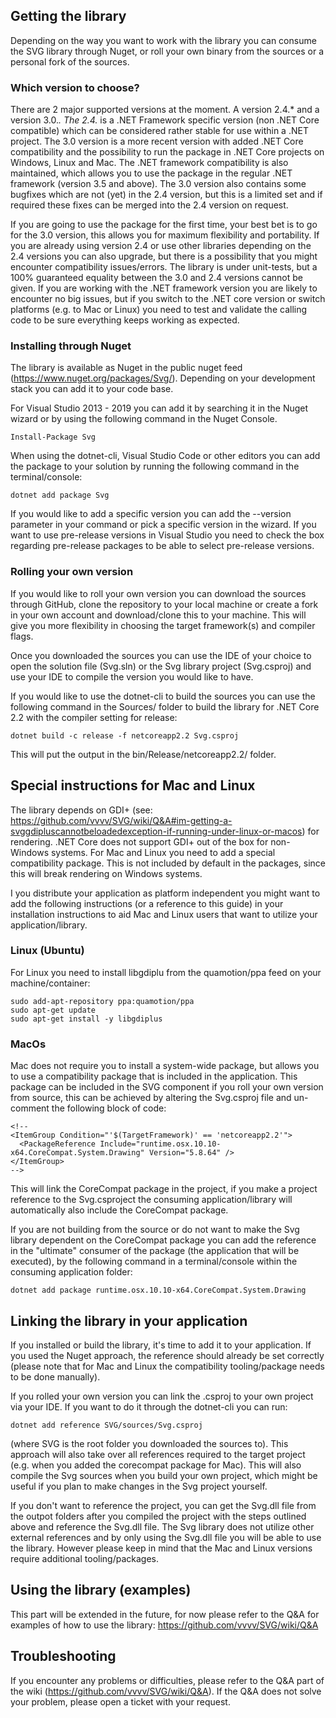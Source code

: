 ## Getting the library

Depending on the way you want to work with the library you can consume the SVG library through Nuget, or roll your own binary from the sources or a personal fork of the sources. 

### Which version to choose?
There are 2 major supported versions at the moment. A version 2.4.* and a version 3.0.*. The 2.4.* is a .NET Framework specific version (non .NET Core compatible) which can be considered rather stable for use within a .NET project. The 3.0 version is a more recent version with added .NET Core compatibility and the possibility to run the package in .NET Core projects on Windows, Linux and Mac. The .NET framework compatibility is also maintained, which allows you to use the package in the regular .NET framework (version 3.5 and above). The 3.0 version also contains some bugfixes which are not (yet) in the 2.4 version, but this is a limited set and if required these fixes can be merged into the 2.4 version on request.

If you are going to use the package for the first time, your best bet is to go for the 3.0 version, this allows you for maximum flexibility and portability. If you are already using version 2.4 or use other libraries depending on the 2.4 versions you can also upgrade, but there is a possibility that you might encounter compatibility issues/errors. The library is under unit-tests, but a 100% guaranteed equality between the 3.0 and 2.4 versions cannot be given. If you are working with the .NET framework version you are likely to encounter no big issues, but if you switch to the .NET core version or switch platforms (e.g. to Mac or Linux) you need to test and validate the calling code to be sure everything keeps working as expected.

### Installing through Nuget
The library is available as Nuget in the public nuget feed (https://www.nuget.org/packages/Svg/). Depending on your development stack you can add it to your code base.

For Visual Studio 2013 - 2019 you can add it by searching it in the Nuget wizard or by using the following command in the Nuget Console.
```
Install-Package Svg
```

When using the dotnet-cli, Visual Studio Code or other editors you can add the package to your solution by running the following command in the terminal/console:
```
dotnet add package Svg
```

If you would like to add a specific version you can add the --version parameter in your command or pick a specific version in the wizard. If you want to use pre-release versions in Visual Studio you need to check the box regarding pre-release packages to be able to select pre-release versions.

### Rolling your own version
If you would like to roll your own version you can download the sources through GitHub, clone the repository to your local machine or create a fork in your own account and download/clone this to your machine. This will give you more flexibility in choosing the target framework(s) and compiler flags.

Once you downloaded the sources you can use the IDE of your choice to open the solution file (Svg.sln) or the Svg library project (Svg.csproj) and use your IDE to compile the version you would like to have.

If you would like to use the dotnet-cli to build the sources you can use the following command in the Sources/ folder to build the library for .NET Core 2.2 with the compiler setting for release:
```
dotnet build -c release -f netcoreapp2.2 Svg.csproj
```
This will put the output in the bin/Release/netcoreapp2.2/ folder.

## Special instructions for Mac and Linux
The library depends on GDI+ (see: https://github.com/vvvv/SVG/wiki/Q&A#im-getting-a-svggdipluscannotbeloadedexception-if-running-under-linux-or-macos) for rendering. .NET Core does not support GDI+ out of the box for non-Windows systems. For Mac and Linux you need to add a special compatibility package. This is not included by default in the packages, since this will break rendering on Windows systems.

I you distribute your application as platform independent you might want to add the following instructions (or a reference to this guide) in your installation instructions to aid Mac and Linux users that want to utilize your application/library.

### Linux (Ubuntu)
For Linux you need to install libgdiplu from the quamotion/ppa feed on your machine/container:
```
sudo add-apt-repository ppa:quamotion/ppa
sudo apt-get update
sudo apt-get install -y libgdiplus
```

### MacOs
Mac does not require you to install a system-wide package, but allows you to use a compatibility package that is included in the application. This package can be included in the SVG component if you roll your own version from source, this can be achieved by altering the Svg.csproj file and un-comment the following block of code:
```
<!-- 
<ItemGroup Condition="'$(TargetFramework)' == 'netcoreapp2.2'">
  <PackageReference Include="runtime.osx.10.10-x64.CoreCompat.System.Drawing" Version="5.8.64" />
</ItemGroup> 
-->
```
This will link the CoreCompat package in the project, if you make a project reference to the Svg.csproject the consuming application/library will automatically also include the CoreCompat package.

If you are not building from the source or do not want to make the Svg library dependent on the CoreCompat package you can add the reference in the "ultimate" consumer of the package (the application that will be executed), by the following command in a terminal/console within the consuming application folder:
```
dotnet add package runtime.osx.10.10-x64.CoreCompat.System.Drawing
```

## Linking the library in your application
If you installed or build the library, it's time to add it to your application. If you used the Nuget approach, the reference should already be set correctly (please note that for Mac and Linux the compatibility tooling/package needs to be done manually).

If you rolled your own version you can link the .csproj to your own project via your IDE. If you want to do it through the dotnet-cli you can run:
```
dotnet add reference SVG/sources/Svg.csproj
```
(where SVG is the root folder you downloaded the sources to). This approach will also take over all references required to the target project (e.g. when you added the corecompat package for Mac). This will also compile the Svg sources when you build your own project, which might be useful if you plan to make changes in the Svg project yourself.

If you don't want to reference the project, you can get the Svg.dll file from the outpot folders after you compiled the project with the steps outlined above and reference the Svg.dll file. The Svg library does not utilize other external references and by only using the Svg.dll file you will be able to use the library. However please keep in mind that the Mac and Linux versions require additional tooling/packages.

## Using the library (examples)
This part will be extended in the future, for now please refer to the Q&A for examples of how to use the library: https://github.com/vvvv/SVG/wiki/Q&A

## Troubleshooting
If you encounter any problems or difficulties, please refer to the Q&A part of the wiki (https://github.com/vvvv/SVG/wiki/Q&A). If the Q&A does not solve your problem, please open a ticket with your request.